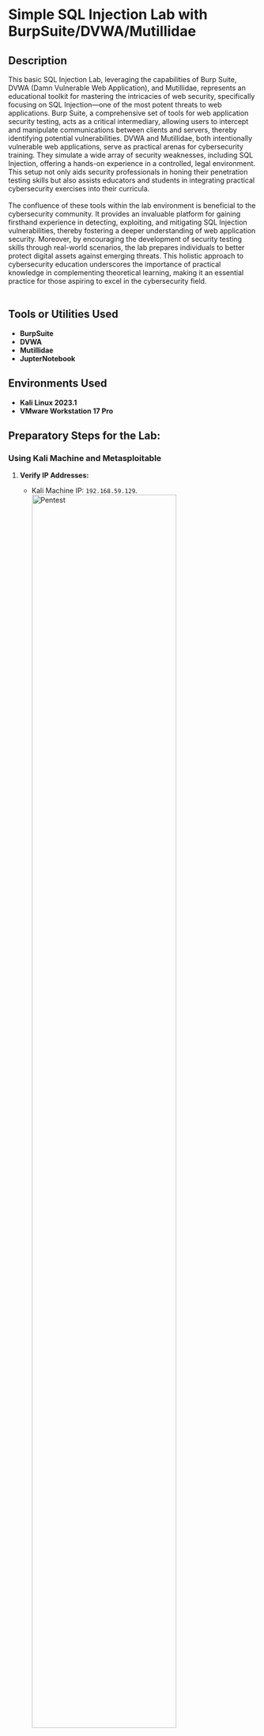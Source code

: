<h1>Simple SQL Injection Lab with BurpSuite/DVWA/Mutillidae</h1>

<h2>Description</h2>
This basic SQL Injection Lab, leveraging the capabilities of Burp Suite, DVWA (Damn Vulnerable Web Application), and Mutillidae, represents an educational toolkit for mastering the intricacies of web security, specifically focusing on SQL Injection—one of the most potent threats to web applications. Burp Suite, a comprehensive set of tools for web application security testing, acts as a critical intermediary, allowing users to intercept and manipulate communications between clients and servers, thereby identifying potential vulnerabilities. DVWA and Mutillidae, both intentionally vulnerable web applications, serve as practical arenas for cybersecurity training. They simulate a wide array of security weaknesses, including SQL Injection, offering a hands-on experience in a controlled, legal environment. This setup not only aids security professionals in honing their penetration testing skills but also assists educators and students in integrating practical cybersecurity exercises into their curricula.
<br />
<br />
The confluence of these tools within the lab environment is beneficial to the cybersecurity community. It provides an invaluable platform for gaining firsthand experience in detecting, exploiting, and mitigating SQL Injection vulnerabilities, thereby fostering a deeper understanding of web application security. Moreover, by encouraging the development of security testing skills through real-world scenarios, the lab prepares individuals to better protect digital assets against emerging threats. This holistic approach to cybersecurity education underscores the importance of practical knowledge in complementing theoretical learning, making it an essential practice for those aspiring to excel in the cybersecurity field.
<br />
<br />

<h2>Tools or Utilities Used</h2>

- <b>BurpSuite</b> 
- <b>DVWA</b>
- <b>Mutillidae</b>
- <b>JupterNotebook</b>

<h2>Environments Used </h2>

- <b>Kali Linux 2023.1</b>
- <b>VMware Workstation 17 Pro</b> 

<h2>Preparatory Steps for the Lab:</h2>

### Using Kali Machine and Metasploitable

1. **Verify IP Addresses:**
   - Kali Machine IP: `192.168.59.129`.
     <img src="https://imgur.com/KzWo9YI.png" height="80%" width="80%" alt="Pentest"/>
   
   - Metasploitable IP: `192.168.59.130`.
     <img src="https://imgur.com/H7ySJ8Q.png" height="80%" width="80%" alt="Pentest"/>


2. **Ensure Connectivity:**
   - Verifying the connection between the Kali and Metasploitable machines by sending a ping to the Metasploitable IP from Kali. The ping went through successfully.
     <img src="https://imgur.com/Z9tctcJ.png" height="80%" width="80%" alt="Pentest"/>


3. **DVWA Setup:**
   - Activating the DVWA on the Metasploitable machine by selecting the DVWA option, following navigation to the Metasploitable IP and login with:

     <img src="https://imgur.com/1x0cRHF.png" height="80%" width="80%" alt="Pentest"/>
     
     - Username: `admin`
     - Password: `password`
       
     <img src="https://imgur.com/xgEnQXY.png" height="80%" width="80%" alt="Pentest"/>
        
   - Set DVWA Security to Low.
      <img src="https://imgur.com/PuyzI0O.png" height="80%" width="80%" alt="Pentest"/>

4. **Proxy Setup in Browser:**
   - Activating the browser's proxy settings, switching from 'no proxy' to 'Manual proxy configuration'. Configuring `127.0.0.1` as the HTTP proxy and using port number `8080`.:
   - 
        <img src="https://imgur.com/ISDp1ZE.png" height="80%" width="80%" alt="Pentest"/>
        <img src="https://imgur.com/7zfPAOe.png" height="80%" width="80%" alt="Pentest"/>

5. **BurpSuite Configuration:**
   - Launching BurpSuite and selecting the 'Temporary project' along with the 'default setting' option. Ensuring the 'Intercept is Off' within the Proxy tab.
     
      <img src="https://imgur.com/PkCznCs.png" height="80%" width="80%" alt="Pentest"/>
      
<h2>SQL Injection Practice:</h2>


1. **Engage with SQL Injection (Blind) in DVWA:**
   - Input `1` in the User ID field.
      <img src="https://imgur.com/77JUqxJ.png" height="80%" width="80%" alt="Pentest"/>
   - Turn on Intercept in BurpSuite before submitting.
   - Following the submission of the User ID on DVWA, BurpSuite generates raw data, from which the cookie value will be copied.
      <img src="https://imgur.com/XqOrgwJ.png" height="80%" width="80%" alt="Pentest"/>
      
 

2. **Analysis and Further Steps:**
   - After turning off the intercept feature in BurpSuite, the displayed output shows ID: 1, First Name: admin, and Surname: admin.
     <img src="https://imgur.com/vyk7PaP.png" height="80%" width="80%" alt="Pentest"/>
      
   - Change browser proxy settings back to no proxy.
     <img src="https://imgur.com/dzEDIP6.png" height="80%" width="80%" alt="Pentest"/>
     
   - Utilize Sqlmap with the URL of DVWA and the copied cookie value for further exploration. Sqlmap identifies the database, allowing us to view the databases that are present.
     <img src="https://imgur.com/pcKKxtH.png" height="80%" width="80%" alt="Pentest"/>
     <img src="https://imgur.com/7uc1wUk.png" height="80%" width="80%" alt="Pentest"/>

   - Exploring all the columns within the DVWA database. 
     <img src="https://imgur.com/kZfMaEl.png" height="80%" width="80%" alt="Pentest"/>

   - Accessing the OWASP Top 10 Database.
     <img src="https://imgur.com/mDilxns.png" height="80%" width="80%" alt="Pentest"/>

   - Extracting the user password files from the DVWA database.
     <img src="https://imgur.com/qYdzxGy.png" height="80%" width="80%" alt="Pentest"/>
     <img src="https://imgur.com/VsVnJNK.png" height="80%" width="80%" alt="Pentest"/>

   - Reconfiguring the proxy to manual settings to execute sqlmap with an HTTP Request.
     <img src="https://imgur.com/k5lfLwj.png" height="80%" width="80%" alt="Pentest"/>

   - Ensuring that the intercept feature is turned off again in BurpSuite.
     <img src="https://imgur.com/TjgKRy9.png" height="80%" width="80%" alt="Pentest"/>

   - Navigating to http://192.168.59.130/mutillidae/.
     <img src="https://imgur.com/S49XeNM.png" height="80%" width="80%" alt="Pentest"/>

   - Selecting the User Info page under OWASP Top 10 -> SQLi Extract Data. Entering the credentials: Name as `MI5Group` and Password as `M15Grouppass`. Remember to turn on the intercept before submitting the name and password.
     <img src="https://imgur.com/Jvo19Yn.png" height="80%" width="80%" alt="Pentest"/>
     <img src="https://imgur.com/FgmxTG2.png" height="80%" width="80%" alt="Pentest"/>
     <img src="https://imgur.com/raydYqJ.png" height="80%" width="80%" alt="Pentest"/>

   - Storing the raw data on the desktop under the file name request1.txt. This file is then used as the input for executing an SQL HTTP request on the Kali machine for SQLmap enumeration for further actions.
     <img src="https://imgur.com/qjYq7Um.png" height="80%" width="80%" alt="Pentest"/>
     <img src="https://imgur.com/nvXslbC.png" height="80%" width="80%" alt="Pentest"/>
     

<h2>Jupyter Notebook Setup:</h2>

1. **Anaconda Installation:**
   - Downloading Anaconda from its official website, followed by a successful installation and the launch of Anaconda Navigator. Proceeding to open the Anaconda Command Prompt to install Python packages.
   <img src="https://imgur.com/OWuPtnG.png" height="80%" width="80%" alt="Pentest"/>
   <img src="https://imgur.com/p64J7wK.png" height="80%" width="80%" alt="Pentest"/>
   <img src="https://imgur.com/4SzOV0i.png" height="80%" width="80%" alt="Pentest"/>

2. **Jupyter Notebook:**
   
   <img src="https://imgur.com/IWKrYLF.png" height="80%" width="80%" alt="Pentest"/>


<h2>Bonus: Penetration Testing on Bugbounty Target: www.nasa.gov:</h2>

1. **Footprinting:**
   - Executing a `dig` command on the website's domain name to retrieve comprehensive details about the site.
   <img src="https://imgur.com/fcah96I.png" height="80%" width="80%" alt="Pentest"/>
   
   - Perform domain footprinting, HTTP request and response analysis, port scanning, and HTTP header analysis.
   <img src="https://imgur.com/9MiRgqa.png" height="80%" width="80%" alt="Pentest"/>
   <img src="https://imgur.com/R72w69T.png" height="80%" width="80%" alt="Pentest"/>
   <img src="https://imgur.com/Pl1vInj.png" height="80%" width="80%" alt="Pentest"/>
   <img src="https://imgur.com/AAYwowh.png" height="80%" width="80%" alt="Pentest"/>

